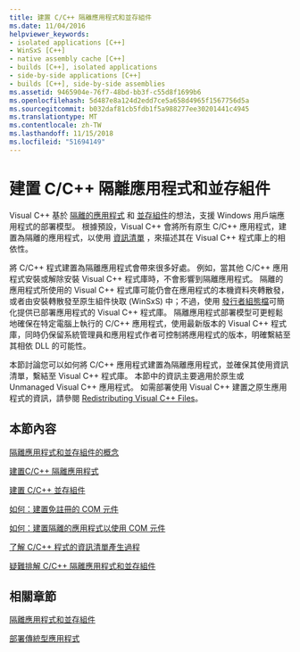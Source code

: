 ```yaml
---
title: 建置 C/C++ 隔離應用程式和並存組件
ms.date: 11/04/2016
helpviewer_keywords:
- isolated applications [C++]
- WinSxS [C++]
- native assembly cache [C++]
- builds [C++], isolated applications
- side-by-side applications [C++]
- builds [C++], side-by-side assemblies
ms.assetid: 9465904e-76f7-48bd-bb3f-c55d8f1699b6
ms.openlocfilehash: 5d487e8a124d2edd7ce5a658d4965f1567756d5a
ms.sourcegitcommit: b032daf81cb5fdb1f5a988277ee30201441c4945
ms.translationtype: MT
ms.contentlocale: zh-TW
ms.lasthandoff: 11/15/2018
ms.locfileid: "51694149"
---
```

# <a name="building-cc-isolated-applications-and-side-by-side-assemblies"></a>建置 C/C++ 隔離應用程式和並存組件

Visual C++ 基於 [隔離的應用程式](/windows/desktop/SbsCs/isolated-applications) 和 [並存組件](/windows/desktop/SbsCs/about-side-by-side-assemblies-)的想法，支援 Windows 用戶端應用程式的部署模型。 根據預設，Visual C++ 會將所有原生 C/C++ 應用程式，建置為隔離的應用程式，以使用 [資訊清單](/windows/desktop/sbscs/manifests) ，來描述其在 Visual C++ 程式庫上的相依性。

將 C/C++ 程式建置為隔離應用程式會帶來很多好處。 例如，當其他 C/C++ 應用程式安裝或解除安裝 Visual C++ 程式庫時，不會影響到隔離應用程式。 隔離的應用程式所使用的 Visual C++ 程式庫可能仍會在應用程式的本機資料夾轉散發，或者由安裝轉散發至原生組件快取 (WinSxS) 中；不過，使用 [發行者組態檔](/windows/desktop/SbsCs/publisher-configuration)可簡化提供已部署應用程式的 Visual C++ 程式庫。 隔離應用程式部署模型可更輕鬆地確保在特定電腦上執行的 C/C++ 應用程式，使用最新版本的 Visual C++ 程式庫，同時仍保留系統管理員和應用程式作者可控制將應用程式的版本，明確繫結至其相依 DLL 的可能性。

本節討論您可以如何將 C/C++ 應用程式建置為隔離應用程式，並確保其使用資訊清單，繫結至 Visual C++ 程式庫。 本節中的資訊主要適用於原生或 Unmanaged Visual C++ 應用程式。 如需部署使用 Visual C++ 建置之原生應用程式的資訊，請參閱 [Redistributing Visual C++ Files](../ide/redistributing-visual-cpp-files.md)。

## <a name="in-this-section"></a>本節內容

[隔離應用程式和並存組件的概念](../build/concepts-of-isolated-applications-and-side-by-side-assemblies.md)

[建置C/C++ 隔離應用程式](../build/building-c-cpp-isolated-applications.md)

[建置 C/C++ 並存組件](../build/building-c-cpp-side-by-side-assemblies.md)

[如何：建置免註冊的 COM 元件](../build/how-to-build-registration-free-com-components.md)

[如何：建置隔離的應用程式以使用 COM 元件](../build/how-to-build-isolated-applications-to-consume-com-components.md)

[了解 C/C++ 程式的資訊清單產生過程](../build/understanding-manifest-generation-for-c-cpp-programs.md)

[疑難排解 C/C++ 隔離應用程式和並存組件](../build/troubleshooting-c-cpp-isolated-applications-and-side-by-side-assemblies.md)

## <a name="related-sections"></a>相關章節

[隔離應用程式和並存組件](/windows/desktop/SbsCs/isolated-applications-and-side-by-side-assemblies-portal)

[部署傳統型應用程式](../ide/deploying-native-desktop-applications-visual-cpp.md)
